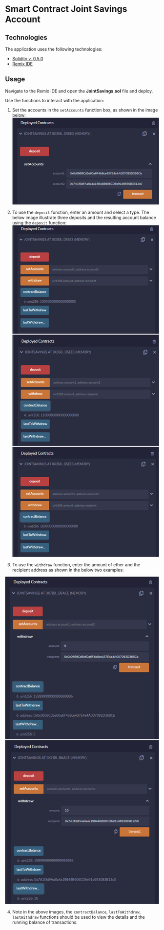 # Smart Contract Joint Savings Account

###

## Technologies

The application uses the following technologies:

- [Solidity v. 0.5.0](https://docs.soliditylang.org/en/v0.5.0/)
- [Remix IDE](https://remix.ethereum.org/)

## Usage

Navigate to the Remix IDE and open the **JointSavings.sol** file and deploy.

Use the functions to interact with the application:
1) Set the accounts in the `setAccounts` function box, as shown in the image below:
![Set Accounts](Execution_Results/setAccounts.PNG)

2) To use the `deposit` function, enter an amount and select a type. The below image illustrate three deposits and the resulting account balance using the `deposit` function:
![Deposit 1 Ether](Execution_Results/txn1.PNG)
![Deposit 10 Ether](Execution_Results/txn2.PNG)
![Deposit 5 Ether](Execution_Results/txn3.PNG)

3) To use the `withdraw` function, enter the amount of ether and the recipient address as shown in the below two examples:

![Withdraw 5 Ether](Execution_Results/wd1.PNG)
![Withdraw 10 Ether](Execution_Results/wd2.PNG)

4) Note in the above images, the `contractBalance`, `lastToWithdraw`, `lastWithdraw` functions should be used to view the details and the running balance of transactions.


